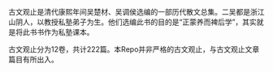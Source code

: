 古文观止是清代康熙年间吴楚材、吴调侯选编的一部历代散文总集。二吴都是浙江山阴人，以教授私塾弟子为生。他们选编此书的目的是“正蒙养而裨后学”，其实就是将此书书作为私塾课本。  

古文观止分为12卷，共计222篇。本Repo并非严格的古文观止，与古文观止文章篇目有所出入。  